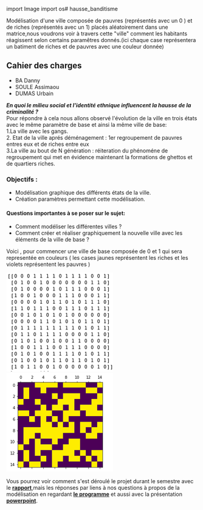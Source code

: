 import Image
import os# hausse_banditisme

Modélisation d'une ville composée de pauvres (représentés avec un 0 ) et de riches (représentés avec un 1) placés aléatoirement dans une matrice,nous voudrons voir à travers cette "ville" comment les habitants réagissent selon certains paramêtres donnés.(ici chaque case représentera un batiment de riches et de pauvres avec une couleur donnée)

## Cahier des charges

- BA Danny
- SOULE Assimaou
- DUMAS Urbain

**_En quoi le milieu social et l'identité ethnique influencent la hausse de la criminalité ?_** <br/>
  Pour répondre à cela nous allons observé l'évolution de la ville en trois états  avec le même paramètre de base et ainsi la même ville de base:<br/>
	1.La ville avec les gangs. <br/>
	2. Etat de la ville aprés déménagement : 1er regroupement de pauvres entres eux et de riches entre eux  <br/>
	3.La ville  au bout de N génération : réiteration du phénoméne de regroupement qui met en évidence maintenant la formations de ghettos et de quartiers riches. <br/>
	
### Objectifs :
- Modélisation graphique des différents états de la ville.
- Création paramètres permettant cette modélisation.

#### Questions importantes à se poser sur le sujet:
- Comment modéliser les différentes villes ?
- Comment créer et réaliser graphiquement la nouvelle ville avec les éléments de la ville de base ?

Voici , pour commencer une ville de base composée de 0 et 1 qui sera representée en couleurs  ( les cases jaunes représentent les riches et les violets représentent les pauvres )

![0 et 1](/0_et_1.png)                                       ![violet et jaune](/violet_et_jaune.png)

Vous pourrez voir comment s'est déroulé le projet durant le semestre avec le **[rapport](https://github.com/are2019-l0-a1a2/hausse_banditisme/blob/master/Rapport_final)**,mais les réponses par liens à nos questions à propos de la modélisation en regardant **[le programme](https://github.com/are2019-l0-a1a2/hausse_banditisme/blob/master/ARE_banditisme2.ipynb)** et aussi avec la présentation **[powerpoint](https://onedrive.live.com/view.aspx?resid=62CD72D900C68636!549&ithint=file%2cpptx&authkey=!Aj4cW7OsYsrp4_I)**.
 
